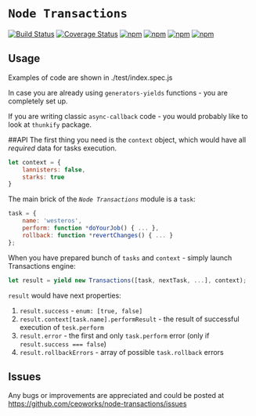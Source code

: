# `Node Transactions`

[![Build Status](https://secure.travis-ci.org/ceoworks/node-transactions.png?branch=master)](http://travis-ci.org/ceoworks/node-transactions)
[![Coverage Status](https://coveralls.io/repos/ceoworks/node-transactions/badge.svg)](https://coveralls.io/r/ceoworks/node-transactions)
[![npm](https://img.shields.io/npm/dt/n.svg?style=flat-square)](https://www.npmjs.com/package/node-transactions)
[![npm](https://img.shields.io/npm/dm/n.svg?style=flat-square)](https://www.npmjs.com/package/node-transactions)
[![npm](https://img.shields.io/npm/v/n.svg?style=flat-square)](https://www.npmjs.com/package/node-transactions)
[![npm](https://img.shields.io/npm/l/n.svg?style=flat-square)](https://www.npmjs.com/package/node-transactions)

## Usage
Examples of code are shown in ./test/index.spec.js

In case you are already using `generators-yields` functions - you are completely set up.

If you are writing classic `async-callback` code - you would probably like to look at `thunkify` package.

##API
The first thing you need is the `context` object, which would have all *required* data for tasks execution.
```javascript
let context = {
	lannisters: false,
	starks: true
}
```

The main brick of the *`Node Transactions`* module is a `task`:
```javascript
task = {
	name: 'westeros',
	perform: function *doYourJob() { ... },
	rollback: function *revertChanges() { ... }
};
```

When you have prepared bunch of `tasks` and `context` - simply launch Transactions engine:
```javascript
let result = yield new Transactions([task, nextTask, ...], context);
```

`result` would have next properties:
1. `result.success` - `enum: [true, false]`
2. `result.context[task.name].performResult` - the result of successful execution of `tesk.perform`
3. `result.error` - the first and only `task.perform` error (only if `result.success === false`)
4. `result.rollbackErrors` - array of possible `task.rollback` errors

## Issues
Any bugs or improvements are appreciated and could be posted at https://github.com/ceoworks/node-transactions/issues
